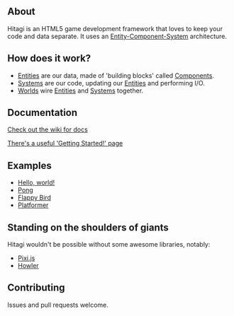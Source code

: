 ## About
Hitagi is an HTML5 game development framework that loves to keep your code and data separate. It uses an [Entity-Component-System](https://en.wikipedia.org/wiki/Entity_component_system) architecture.

## How does it work?
* [Entities](https://github.com/RoganMurley/hitagi.js/wiki/Entity) are our data, made of 'building blocks' called [Components](https://github.com/RoganMurley/hitagi.js/wiki/Component).
* [Systems](https://github.com/RoganMurley/hitagi.js/wiki/System) are our code, updating our [Entities](https://github.com/RoganMurley/hitagi.js/wiki/Entity) and performing I/O.
* [Worlds](https://github.com/RoganMurley/hitagi.js/wiki/World) wire [Entities](https://github.com/RoganMurley/hitagi.js/wiki/Entity) and [Systems](https://github.com/RoganMurley/hitagi.js/wiki/System) together.

## Documentation
[Check out the wiki for docs](https://github.com/RoganMurley/hitagi.js/wiki)

[There's a useful 'Getting Started!' page](https://github.com/RoganMurley/hitagi.js/wiki/Getting-Started)

## Examples
* [Hello, world!](http://codepen.io/Purpwood/pen/dozPJw?editors=001)
* [Pong](http://codepen.io/Purpwood/pen/LVBdod?editors=001)
* [Flappy Bird](http://codepen.io/Purpwood/pen/xGmOLo?editors=001)
* [Platformer](http://codepen.io/Purpwood/pen/OVeodX?editors=001)

## Standing on the shoulders of giants
Hitagi wouldn't be possible without some awesome libraries, notably:
* [Pixi.js](https://github.com/pixijs/pixi.js)
* [Howler](https://github.com/goldfire/howler.js/)

## Contributing
Issues and pull requests welcome.
